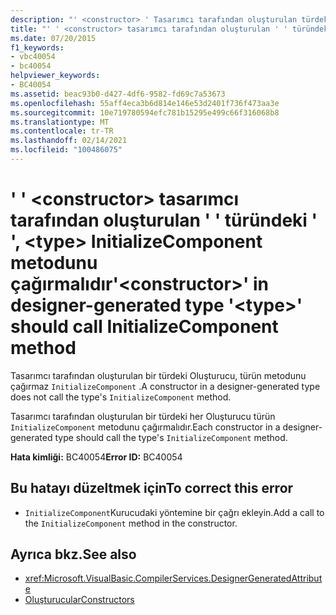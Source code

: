 ```yaml
---
description: "' <constructor> ' Tasarımcı tarafından oluşturulan türdeki ' ' için daha fazla bilgi, <type> InitializeComponent metodunu çağırmalıdır"
title: "' ' <constructor> tasarımcı tarafından oluşturulan ' ' türündeki ' ', <type> InitializeComponent metodunu çağırmalıdır"
ms.date: 07/20/2015
f1_keywords:
- vbc40054
- bc40054
helpviewer_keywords:
- BC40054
ms.assetid: beac93b0-d427-4df6-9582-fd69c7a53673
ms.openlocfilehash: 55aff4eca3b6d814e146e53d2401f736f473aa3e
ms.sourcegitcommit: 10e719780594efc781b15295e499c66f316068b8
ms.translationtype: MT
ms.contentlocale: tr-TR
ms.lasthandoff: 02/14/2021
ms.locfileid: "100486075"
---
```

# <a name="constructor-in-designer-generated-type-type-should-call-initializecomponent-method"></a><span data-ttu-id="8b442-103">' ' \<constructor> tasarımcı tarafından oluşturulan ' ' türündeki ' ', \<type> InitializeComponent metodunu çağırmalıdır</span><span class="sxs-lookup"><span data-stu-id="8b442-103">'\<constructor>' in designer-generated type '\<type>' should call InitializeComponent method</span></span>

<span data-ttu-id="8b442-104">Tasarımcı tarafından oluşturulan bir türdeki Oluşturucu, türün metodunu çağırmaz `InitializeComponent` .</span><span class="sxs-lookup"><span data-stu-id="8b442-104">A constructor in a designer-generated type does not call the type's `InitializeComponent` method.</span></span>  
  
 <span data-ttu-id="8b442-105">Tasarımcı tarafından oluşturulan bir türdeki her Oluşturucu türün `InitializeComponent` metodunu çağırmalıdır.</span><span class="sxs-lookup"><span data-stu-id="8b442-105">Each constructor in a designer-generated type should call the type's `InitializeComponent` method.</span></span>  
  
 <span data-ttu-id="8b442-106">**Hata kimliği:** BC40054</span><span class="sxs-lookup"><span data-stu-id="8b442-106">**Error ID:** BC40054</span></span>  
  
## <a name="to-correct-this-error"></a><span data-ttu-id="8b442-107">Bu hatayı düzeltmek için</span><span class="sxs-lookup"><span data-stu-id="8b442-107">To correct this error</span></span>  
  
- <span data-ttu-id="8b442-108">`InitializeComponent`Kurucudaki yöntemine bir çağrı ekleyin.</span><span class="sxs-lookup"><span data-stu-id="8b442-108">Add a call to the `InitializeComponent` method in the constructor.</span></span>  
  
## <a name="see-also"></a><span data-ttu-id="8b442-109">Ayrıca bkz.</span><span class="sxs-lookup"><span data-stu-id="8b442-109">See also</span></span>

- <xref:Microsoft.VisualBasic.CompilerServices.DesignerGeneratedAttribute>
- [<span data-ttu-id="8b442-110">Oluşturucular</span><span class="sxs-lookup"><span data-stu-id="8b442-110">Constructors</span></span>](../programming-guide/concepts/object-oriented-programming.md#constructors)
